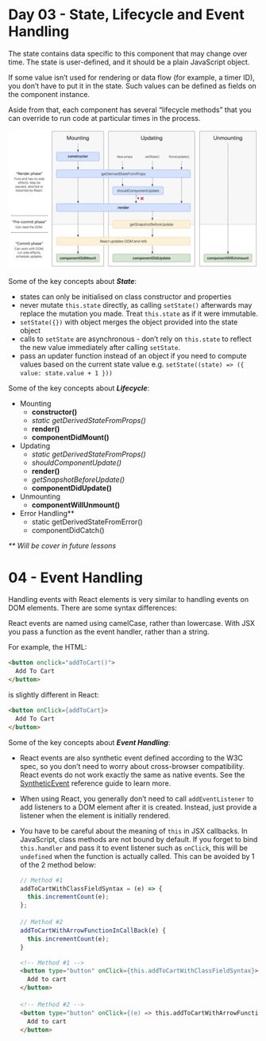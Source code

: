 # Day 03 - State, Lifecycle and Event Handling
The state contains data specific to this component that may change over time. The state is user-defined, and it should be a plain JavaScript object.

If some value isn’t used for rendering or data flow (for example, a timer ID), you don’t have to put it in the state. Such values can be defined as fields on the component instance.

Aside from that, each component has several “lifecycle methods” that you can override to run code at particular times in the process.

![React Lifecycle](./react%20lifecycle.png?raw=true)

Some of the key concepts about ***State***:
* states can only be initialised on class constructor and properties
* never mutate `this.state` directly, as calling `setState()` afterwards may replace the mutation you made. Treat `this.state` as if it were immutable.
* `setState({})` with object merges the object provided into the state object
* calls to `setState` are asynchronous - don’t rely on `this.state` to reflect the new value immediately after calling `setState`.
* pass an updater function instead of an object if you need to compute values based on the current state value e.g. `setState((state) => ({ value: state.value + 1 }))`

Some of the key concepts about ***Lifecycle***:
* Mounting
  * __constructor()__
  * _static getDerivedStateFromProps()_
  * __render()__
  * __componentDidMount()__
* Updating
  * _static getDerivedStateFromProps()_
  * _shouldComponentUpdate()_
  * __render()__
  * _getSnapshotBeforeUpdate()_
  * __componentDidUpdate()__
* Unmounting
  * __componentWillUnmount()__
* Error Handling**
  * static getDerivedStateFromError()
  * componentDidCatch()

_** Will be cover in future lessons_

# 04 - Event Handling
Handling events with React elements is very similar to handling events on DOM elements. There are some syntax differences:

React events are named using camelCase, rather than lowercase.
With JSX you pass a function as the event handler, rather than a string.

For example, the HTML:
```HTML
<button onclick="addToCart()">
  Add To Cart
</button>
```

is slightly different in React:
```HTML
<button onClick={addToCart}>
  Add To Cart
</button>
```

Some of the key concepts about ***Event Handling***:
* React events are also synthetic event defined according to the W3C spec, so you don’t need to worry about cross-browser compatibility. React events do not work exactly the same as native events. See the [SyntheticEvent](https://reactjs.org/docs/events.html) reference guide to learn more.
* When using React, you generally don’t need to call `addEventListener` to add listeners to a DOM element after it is created. Instead, just provide a listener when the element is initially rendered.
* You have to be careful about the meaning of `this` in JSX callbacks. In JavaScript, class methods are not bound by default. If you forget to bind `this.handler` and pass it to event listener such as `onClick`, this will be `undefined` when the function is actually called. This can be avoided by 1 of the 2 method below:
   
  ```js
  // Method #1
  addToCartWithClassFieldSyntax = (e) => {
    this.incrementCount(e);
  };

  // Method #2
  addToCartWithArrowFunctionInCallBack(e) {
    this.incrementCount(e);
  }
  ```
  ```HTML
  <!-- Method #1 -->
  <button type="button" onClick={this.addToCartWithClassFieldSyntax}>
    Add to cart
  </button>
  
  <!-- Method #2 -->
  <button type="button" onClick={(e) => this.addToCartWithArrowFunctionInCallBack(e)}>
    Add to cart
  </button>
  ```
  